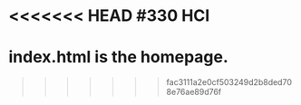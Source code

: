 <<<<<<< HEAD
#330 HCI
=======
# index.html is the homepage.
>>>>>>> fac3111a2e0cf503249d2b8ded708e76ae89d76f
